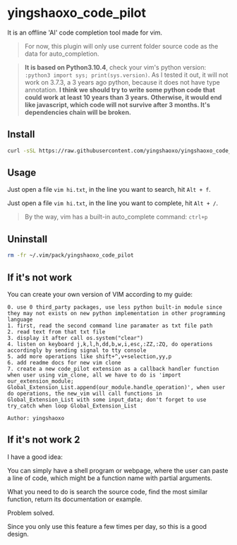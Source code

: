 # yingshaoxo_code_pilot
It is an offline 'AI' code completion tool made for vim.

> For now, this plugin will only use current folder source code as the data for auto_completion.

> **It is based on Python3.10.4**, check your vim's python version: `:python3 import sys; print(sys.version)`. As I tested it out, it will not work on 3.7.3, a 3 years ago python, because it does not have type annotation. **I think we should try to write some python code that could work at least 10 years than 3 years. Otherwise, it would end like javascript, which code will not survive after 3 months. It's dependencies chain will be broken.**

## Install
<!--
### 1.Compile vim with dynamic python support (otherwise, you can't use python in vim and can't use YouCompleteMe)
```bash
git clone https://github.com/vim/vim.git
cd vim/src
./configure --with-features=huge --enable-python3interp=dynamic
make
sudo make install
```

### 2.Install yingshaoxo_code_pilot
```bash
curl -sSL https://raw.githubusercontent.com/yingshaoxo/yingshaoxo_code_pilot/main/install.sh | bash
```
-->

```bash
curl -sSL https://raw.githubusercontent.com/yingshaoxo/yingshaoxo_code_pilot/main/install.sh | bash
```

## Usage
Just open a file `vim hi.txt`, in the line you want to search, hit `Alt + f`.

Just open a file `vim hi.txt`, in the line you want to complete, hit `Alt + /`.

> By the way, vim has a built-in auto_complete command: `ctrl+p`

## Uninstall
```bash
rm -fr ~/.vim/pack/yingshaoxo_code_pilot
```

## If it's not work
You can create your own version of VIM according to my guide:
```
0. use 0 third_party packages, use less python built-in module since they may not exists on new python implementation in other programming language
1. first, read the second command line paramater as txt file path
2. read text from that txt file
3. display it after call os.system("clear")
4. listen on keyboard j,k,l,h,dd,b,w,i,esc,:ZZ,:ZQ, do operations accordingly by sending signal to tty console
5. add more operations like shift+^,v+selection,yy,p
6. add readme docs for new vim clone
7. create a new code_pilot extension as a callback handler function when user using vim_clone, all we have to do is 'import our_extension_module; Global_Extension_List.append(our_module.handle_operation)', when user do operations, the new_vim will call functions in Global_Extension_List with some input_data; don't forget to use try_catch when loop Global_Extension_List

Author: yingshaoxo
```

## If it's not work 2
I have a good idea: 

You can simply have a shell program or webpage, where the user can paste a line of code, which might be a function name with partial arguments.

What you need to do is search the source code, find the most similar function, return its documentation or example.

Problem solved. 

Since you only use this feature a few times per day, so this is a good design.

<!--
## Todo List (may never complish)
* Make a pure python service that only have two API: `scan_folder(path)` and `generate_code(previous_code)->list[str]`
* In vim plugin, we simply call the two functions to: 1. scan current file parent folder. 2. do code generation,
* Integrade https://huggingface.co/Salesforce/codet5p-220m-py

To achive that, you should have a command line to launch a server, for example `yingshaoxo_code_pilot`

And it should have some commands like `yingshaoxo_code_pilot start`, `yingshaoxo_code_pilot start_with_codet5`, `yingshaoxo_code_pilot shell`, `yingshaoxo_code_pilot scan *`

> I suddently realize the server can get launched in vim script when user start edit a file. Just do a service port check, if it exists, do not launch service. if it not exists, launch service. And in the same python script, you also expose client functions, so the vim script can call when user hit some keys.
-->
